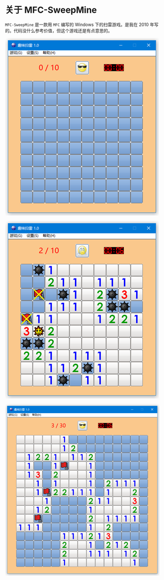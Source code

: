 # 关于 MFC-SweepMine

`MFC-SweepMine` 是一款用 `MFC` 编写的 Windows 下的扫雷游戏。是我在 2010 年写的。代码没什么参考价值，但这个游戏还是有点意思的。

![主界面](https://github.com/arnozhang/MFC-SweepMine/raw/master/docs/main.png)

![失败了](https://github.com/arnozhang/MFC-SweepMine/raw/master/docs/failed.png)

![中级难度模式](https://github.com/arnozhang/MFC-SweepMine/raw/master/docs/middle.png)

